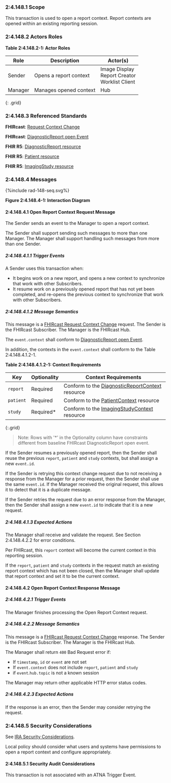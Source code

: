 ### 2:4.148.1 Scope

This transaction is used to open a report context. Report contexts are opened within an existing reporting session.

### 2:4.148.2 Actors Roles

**Table 2:4.148.2-1: Actor Roles**

| Role | Description | Actor(s) |
|------|-------------|----------|
| Sender | Opens a report context | Image Display<br>Report Creator<br>Worklist Client |
| Manager | Manages opened context | Hub |
{: .grid}

### 2:4.148.3 Referenced Standards

**FHIRcast**: [Request Context Change](https://build.fhir.org/ig/HL7/fhircast-docs/2-6-RequestContextChange.html#request-context-change)

**FHIRcast**: [DiagnosticReport open Event](https://build.fhir.org/ig/HL7/fhircast-docs/3-6-1-DiagnosticReport-open.html)

**FHIR R5**: [DiagnosticReport resource](https://hl7.org/fhir/R5/diagnosticreport.html)

**FHIR R5**: [Patient resource](https://hl7.org/fhir/R5/patient.html)

**FHIR R5**: [ImagingStudy resource](https://hl7.org/fhir/R5/imagingstudy.html)

### 2:4.148.4 Messages

<div>
{%include rad-148-seq.svg%}
</div>

<div style="clear: left"/>

**Figure 2:4.148.4-1: Interaction Diagram**

#### 2:4.148.4.1 Open Report Context Request Message
The Sender sends an event to the Manager to open a report context.

The Sender shall support sending such messages to more than one Manager. The Manager shall support handling such messages from more than one Sender. 

##### 2:4.148.4.1.1 Trigger Events

A Sender uses this transaction when:
- It begins work on a new report, and opens a new context to synchronize that work with other Subscribers.
- It resume work on a previously opened report that has not yet been completed, and re-opens the previous context to synchronize that work with other Subscribers.

##### 2:4.148.4.1.2 Message Semantics

This message is a [FHIRcast Request Context Change](https://build.fhir.org/ig/HL7/fhircast-docs/2-6-RequestContextChange.html#request-context-change-body) request. The Sender is the FHIRcast Subscriber. The Manager is the FHIRcast Hub.

The `event.context` shall conform to [DiagnosticReport open Event](https://build.fhir.org/ig/HL7/fhircast-docs/3-6-1-DiagnosticReport-open.html).

In addition, the contexts in the `event.context` shall conform to the Table 2:4.148.4.1.2-1.

**Table 2:4.148.4.1.2-1: Context Requirements**

| Key | Optionality | Context Requirements |
|-----|-------------|----------------------|
| `report`| Required | Conform to the [DiagnosticReportContext](StructureDefinition-diagnosticreportcontext.html) resource |
| `patient` | Required | Conform to the [PatientContext](StructureDefinition-patientcontext.html) resource |
| `study` | Required\* | Conform to the [ImagingStudyContext](StructureDefinition-imagingstudycontext.html) resource |
{:.grid}
> Note: Rows with '*' in the Optionality column have constraints different from baseline FHIRcast DiagnosticReport open event.

If the Sender resumes a previously opened report, then the Sender shall reuse the previous `report`, `patient` and `study` contexts, but shall assign a new `event.id`.

If the Sender is retrying this context change request due to not receiving a response from the Manager for a prior request, then the Sender shall use the same `event.id`. If the Manager received the original request, this allows it to detect that it is a duplicate message.

If the Sender retries the request due to an error response from the Manager, then the Sender shall assign a new `event.id` to indicate that it is a new request.

##### 2:4.148.4.1.3 Expected Actions

The Manager shall receive and validate the request. See Section 2:4.148.4.2.2 for error conditions.

Per FHIRcast, this `report` context will become the current context in this reporting session.

If the `report`, `patient` and `study` contexts in the request match an existing report context which has not been closed, then the Manager shall update that report context and set it to be the current context.

#### 2:4.148.4.2 Open Report Context Response Message

##### 2:4.148.4.2.1 Trigger Events

The Manager finishes processing the Open Report Context request.

##### 2:4.148.4.2.2 Message Semantics

This message is a [FHIRcast Request Context Change](https://build.fhir.org/ig/HL7/fhircast-docs/2-6-RequestContextChange.html#request-context-change-body) response. The Sender is the FHIRcast Subscriber. The Manager is the FHIRcast Hub.

The Manager shall return `400` Bad Request error if:
- If `timestamp`, `id` or `event` are not set
- If `event.context` does not include `report`, `patient` and `study`
- if `event`.`hub.topic` is not a known session

The Manager may return other applicable HTTP error status codes.

##### 2:4.148.4.2.3 Expected Actions

If the response is an error, then the Sender may consider retrying the request.

### 2:4.148.5 Security Considerations

See [IRA Security Considerations](volume-1.html#1535-ira-security-considerations).

Local policy should consider what users and systems have permissions to open a report context and configure appropriately. 

#### 2:4.148.5.1 Security Audit Considerations

This transaction is not associated with an ATNA Trigger Event.
